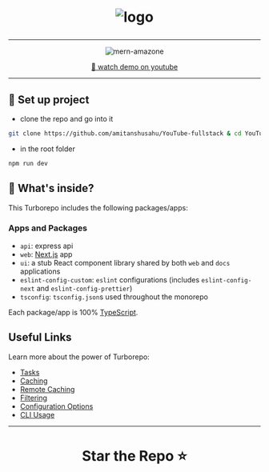 <h1 align = "center"> 

![logo](https://github.com/amitanshusahu/Amazone-MERN/assets/83657737/9b954fa8-7d46-4494-8b67-24c17bb73f28)

</h1>


---

<div align="center">
  
![mern-amazone](https://github.com/amitanshusahu/Amazone-MERN/assets/83657737/68ca2597-5d94-4808-a456-60946aeb74b6)

[🔴 watch demo on youtube](https://youtu.be/5GWFVexzHY0)

</div>

---

## 📌 Set up project
- clone the repo and go into it
```bash
git clone https://github.com/amitanshusahu/YouTube-fullstack & cd YouTube-fullstack
```
- in the root folder
```bash
npm run dev
```

## 📌 What's inside?

This Turborepo includes the following packages/apps:

### Apps and Packages

- `api`: express api
- `web`: [Next.js](https://nextjs.org/) app
- `ui`: a stub React component library shared by both `web` and `docs` applications
- `eslint-config-custom`: `eslint` configurations (includes `eslint-config-next` and `eslint-config-prettier`)
- `tsconfig`: `tsconfig.json`s used throughout the monorepo

Each package/app is 100% [TypeScript](https://www.typescriptlang.org/).


## Useful Links

Learn more about the power of Turborepo:

- [Tasks](https://turbo.build/repo/docs/core-concepts/monorepos/running-tasks)
- [Caching](https://turbo.build/repo/docs/core-concepts/caching)
- [Remote Caching](https://turbo.build/repo/docs/core-concepts/remote-caching)
- [Filtering](https://turbo.build/repo/docs/core-concepts/monorepos/filtering)
- [Configuration Options](https://turbo.build/repo/docs/reference/configuration)
- [CLI Usage](https://turbo.build/repo/docs/reference/command-line-reference)

---

<h1 align="center"> Star the Repo ⭐ </h1>
